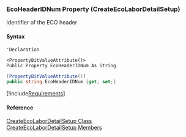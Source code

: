 ﻿### EcoHeaderIDNum Property (CreateEcoLaborDetailSetup)

Identifier of the ECO header

#### Syntax

```vbnet
'Declaration

<PropertyBitValueAttribute()>
Public Property EcoHeaderIDNum As String
```

```csharp
[PropertyBitValueAttribute()]
public string EcoHeaderIDNum {get; set;}
```

[!include[Requirements](../partials/requirements.md)]

#### Reference

[CreateEcoLaborDetailSetup Class](FChoice.Toolkits.Clarify~FChoice.Toolkits.Clarify.DepotRepair.CreateEcoLaborDetailSetup.md)  
[CreateEcoLaborDetailSetup Members](FChoice.Toolkits.Clarify~FChoice.Toolkits.Clarify.DepotRepair.CreateEcoLaborDetailSetup_members.md)
